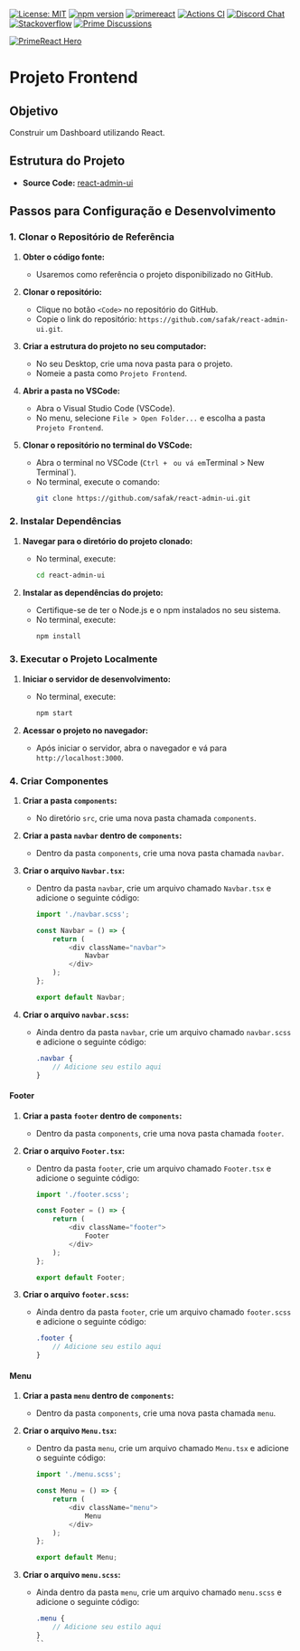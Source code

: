 [![License: MIT](https://img.shields.io/badge/License-MIT-yellow.svg)](https://opensource.org/licenses/MIT)
[![npm version](https://badge.fury.io/js/primereact.svg)](https://badge.fury.io/js/primereact)
[![primereact](https://snyk.io/advisor/npm-package/primereact/badge.svg)](https://snyk.io/advisor/npm-package/primereact)
[![Actions CI](https://github.com/primefaces/primereact/workflows/NodeJS%20CI/badge.svg)](https://github.com/primefaces/primereact/actions/workflows/node.js.yml)
[![Discord Chat](https://img.shields.io/discord/557940238991753223.svg?color=7289da&label=chat&logo=discord)](https://discord.gg/gzKFYnpmCY)
[![Stackoverflow](https://img.shields.io/badge/StackOverflow-primereact-chocolate.svg)](https://stackoverflow.com/questions/tagged/primereact)
[![Prime Discussions](https://img.shields.io/github/discussions-search?query=org%3Aprimefaces&logo=github&label=Prime%20Discussions&link=https%3A%2F%2Fgithub.com%2Forgs%2Fprimefaces%2Fdiscussions)](https://github.com/orgs/primefaces/discussions)

[![PrimeReact Hero](https://www.primefaces.org/static/social/primereact-preview.jpg)](https://www.primereact.org)

# Projeto Frontend

## Objetivo

Construir um Dashboard utilizando React.

## Estrutura do Projeto

- **Source Code:** [react-admin-ui](https://github.com/safak/react-admin-ui)

## Passos para Configuração e Desenvolvimento

### 1. Clonar o Repositório de Referência

1. **Obter o código fonte:**
   - Usaremos como referência o projeto disponibilizado no GitHub.

2. **Clonar o repositório:**
   - Clique no botão `<Code>` no repositório do GitHub.
   - Copie o link do repositório: `https://github.com/safak/react-admin-ui.git`.

3. **Criar a estrutura do projeto no seu computador:**
   - No seu Desktop, crie uma nova pasta para o projeto.
   - Nomeie a pasta como `Projeto Frontend`.

4. **Abrir a pasta no VSCode:**
   - Abra o Visual Studio Code (VSCode).
   - No menu, selecione `File > Open Folder...` e escolha a pasta `Projeto Frontend`.

5. **Clonar o repositório no terminal do VSCode:**
   - Abra o terminal no VSCode (`Ctrl + ` ` ou vá em `Terminal > New Terminal`).
   - No terminal, execute o comando:
     ```bash
     git clone https://github.com/safak/react-admin-ui.git
     ```

### 2. Instalar Dependências

1. **Navegar para o diretório do projeto clonado:**
   - No terminal, execute:
     ```bash
     cd react-admin-ui
     ```

2. **Instalar as dependências do projeto:**
   - Certifique-se de ter o Node.js e o npm instalados no seu sistema.
   - No terminal, execute:
     ```bash
     npm install
     ```

### 3. Executar o Projeto Localmente

1. **Iniciar o servidor de desenvolvimento:**
   - No terminal, execute:
     ```bash
     npm start
     ```

2. **Acessar o projeto no navegador:**
   - Após iniciar o servidor, abra o navegador e vá para `http://localhost:3000`.

### 4. Criar Componentes

1. **Criar a pasta `components`:**
   - No diretório `src`, crie uma nova pasta chamada `components`.

2. **Criar a pasta `navbar` dentro de `components`:**
   - Dentro da pasta `components`, crie uma nova pasta chamada `navbar`.

3. **Criar o arquivo `Navbar.tsx`:**
   - Dentro da pasta `navbar`, crie um arquivo chamado `Navbar.tsx` e adicione o seguinte código:

     ```typescript
     import './navbar.scss';

     const Navbar = () => {
         return (
             <div className="navbar">
                 Navbar
             </div>
         );
     };

     export default Navbar;
     ```

4. **Criar o arquivo `navbar.scss`:**
   - Ainda dentro da pasta `navbar`, crie um arquivo chamado `navbar.scss` e adicione o seguinte código:

     ```scss
     .navbar {
         // Adicione seu estilo aqui
     }
     ```



#### Footer

1. **Criar a pasta `footer` dentro de `components`:**
   - Dentro da pasta `components`, crie uma nova pasta chamada `footer`.

2. **Criar o arquivo `Footer.tsx`:**
   - Dentro da pasta `footer`, crie um arquivo chamado `Footer.tsx` e adicione o seguinte código:

     ```typescript
     import './footer.scss';

     const Footer = () => {
         return (
             <div className="footer">
                 Footer
             </div>
         );
     };

     export default Footer;
     ```

3. **Criar o arquivo `footer.scss`:**
   - Ainda dentro da pasta `footer`, crie um arquivo chamado `footer.scss` e adicione o seguinte código:

     ```scss
     .footer {
         // Adicione seu estilo aqui
     }
     ```


#### Menu

1. **Criar a pasta `menu` dentro de `components`:**
   - Dentro da pasta `components`, crie uma nova pasta chamada `menu`.

2. **Criar o arquivo `Menu.tsx`:**
   - Dentro da pasta `menu`, crie um arquivo chamado `Menu.tsx` e adicione o seguinte código:

     ```typescript
     import './menu.scss';

     const Menu = () => {
         return (
             <div className="menu">
                 Menu
             </div>
         );
     };

     export default Menu;
     ```

3. **Criar o arquivo `menu.scss`:**
   - Ainda dentro da pasta `menu`, crie um arquivo chamado `menu.scss` e adicione o seguinte código:

     ```scss
     .menu {
         // Adicione seu estilo aqui
     }
     ``

